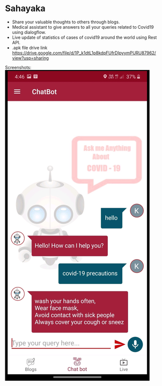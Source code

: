 # Sahayaka
- Share your valuable thoughts to others through blogs. 
- Medical assistant to give answers to all your queries related to Covid19 using dialogflow.
- Live update of statistics of cases of covid19 around the world using Rest API.
- .apk file drive link
https://drive.google.com/file/d/1P_k1dtL1p8kdpFUfrDIpyymPURU87962/view?usp=sharing

Screenshots:
![All Blogs section with search bar](https://github.com/Kundannitp/Sahayaka/blob/master/demo/chatbot.jpg)
